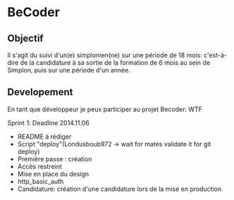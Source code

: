# BeCoder

## Objectif

Il s'agit du suivi d'un(e) simplonien(ne) sur une période de 18 mois: c'est-à-dire de la candidature à sa sortie de la formation de 6 mois au sein de Simplon, puis sur une période d'un année.

## Developement

En tant que développeur je peux participer au projet Becoder: WTF

Sprint 1: Deadline 2014.11.06

* README à rédiger
* Script "deploy"(Londusboub972 -> wait for mates validate it for git deploy)
* Première passe : création 
* Accès restreint
* Mise en place du design
* http_basic_auth
* Candidature: création d'une candidature lors de la mise en production


